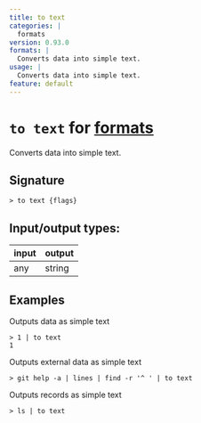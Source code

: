 ```yaml
---
title: to text
categories: |
  formats
version: 0.93.0
formats: |
  Converts data into simple text.
usage: |
  Converts data into simple text.
feature: default
---
```

<!-- This file is automatically generated. Please edit the command in https://github.com/nushell/nushell instead. -->

# `to text` for [formats](/commands/categories/formats.md)

<div class='command-title'>Converts data into simple text.</div>

## Signature

```> to text {flags} ```


## Input/output types:

| input | output |
| ----- | ------ |
| any   | string |

## Examples

Outputs data as simple text
```nu
> 1 | to text
1
```

Outputs external data as simple text
```nu
> git help -a | lines | find -r '^ ' | to text

```

Outputs records as simple text
```nu
> ls | to text

```
